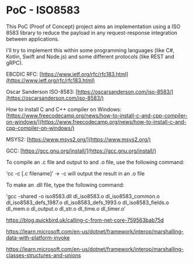 # PoC - ISO8583

This PoC (Proof of Concept) project aims an implementation using a ISO 8583 library to reduce the payload in any request-response integration between applications.

I'll try to implement this within some programming languages (like C#, Kotlin, Swift and Node.js) and some different protocols (like REST and gRPC).

EBCDIC RFC: [https://www.ietf.org/rfc/rfc183.html](https://www.ietf.org/rfc/rfc183.html)

Oscar Sanderson ISO-8583: [https://oscarsanderson.com/iso-8583/](https://oscarsanderson.com/iso-8583/)

How to install C and C++ compiler on Windows: [https://www.freecodecamp.org/news/how-to-install-c-and-cpp-compiler-on-windows/](https://www.freecodecamp.org/news/how-to-install-c-and-cpp-compiler-on-windows/)

MSYS2: [https://www.msys2.org/](https://www.msys2.org/)

GCC: [https://gcc.gnu.org/install/](https://gcc.gnu.org/install/)

To compile an .c file and output to and .o file, use the following command:

'cc -c [.c filename]' -> -c will output the result in an .o file

To make an .dll file, type the following command:

'gcc -shared -o iso8583.dll dl_iso8583.o dl_iso8583_common.o dl_iso8583_defs_1987.o dl_iso8583_defs_1993.o dl_iso8583_fields.o dl_mem.o dl_output.o dl_str.o dl_time.o dl_timer.o'

https://blog.quickbird.uk/calling-c-from-net-core-759563bab75d

https://learn.microsoft.com/en-us/dotnet/framework/interop/marshalling-data-with-platform-invoke

https://learn.microsoft.com/en-us/dotnet/framework/interop/marshalling-classes-structures-and-unions